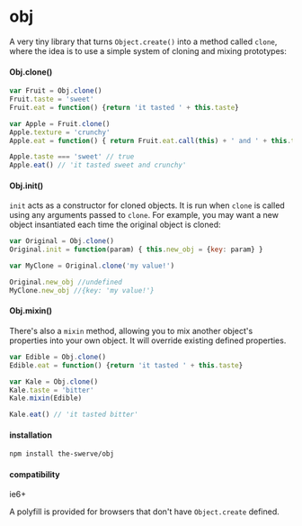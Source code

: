 # obj

A very tiny library that turns `Object.create()` into a method called `clone`,
where the idea is to use a simple system of cloning and mixing prototypes:

#### Obj.clone()

```js
var Fruit = Obj.clone()
Fruit.taste = 'sweet'
Fruit.eat = function() {return 'it tasted ' + this.taste}

var Apple = Fruit.clone()
Apple.texture = 'crunchy'
Apple.eat = function() { return Fruit.eat.call(this) + ' and ' + this.texture }

Apple.taste === 'sweet' // true
Apple.eat() // 'it tasted sweet and crunchy'
```

#### Obj.init()

`init` acts as a constructor for cloned objects. It is run when `clone` is called using any arguments passed to `clone`. For example, you may want a new object insantiated each time the original object is cloned:

```js
var Original = Obj.clone()
Original.init = function(param) { this.new_obj = {key: param} }

var MyClone = Original.clone('my value!')

Original.new_obj //undefined
MyClone.new_obj //{key: 'my value!'}
```

#### Obj.mixin()
There's also a `mixin` method, allowing you to mix another object's properties
into your own object. It will override existing
defined properties.

```js
var Edible = Obj.clone()
Edible.eat = function() {return 'it tasted ' + this.taste}

var Kale = Obj.clone()
Kale.taste = 'bitter'
Kale.mixin(Edible)

Kale.eat() // 'it tasted bitter'
```

#### installation

```sh
npm install the-swerve/obj
```

#### compatibility

ie6+

A polyfill is provided for browsers that don't have `Object.create` defined.
